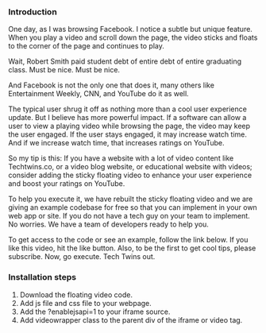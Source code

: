 

### Introduction

One day, as I was browsing  Facebook. I notice a subtle but unique feature. When you play a video and scroll down the page, the video sticks and floats to the corner of the page and continues to play.

Wait, Robert Smith paid student debt of entire debt of entire graduating class. Must be nice. Must be nice.

And Facebook is not the only one that does it, many others like Entertainment Weekly, CNN, and YouTube do it as well.

The typical user shrug it off as nothing more than a cool user experience update. But I believe has more powerful impact. If a software can allow a user to view a playing video while browsing the page, the video may keep the user engaged. If the user stays engaged, it may increase watch time. And if we increase watch time, that increases ratings on YouTube.

So my tip is this: If you have a website with a lot of video content like Techtwins.co, or a video blog website, or educational website with videos; consider adding the sticky floating video to enhance your user experience and boost your ratings on YouTube.

To help you execute it, we have rebuilt the sticky floating video and we are giving an example codebase for free so that you can implement in your own web app or site. If you do not have a tech guy on your team to implement. No worries. We have a team of developers ready to help you.

To get access to the code or see an example, follow the link below. If you like this video, hit the like button. Also, to be the first to get cool tips, please subscribe. Now, go execute. Tech Twins out.

### Installation steps

1. Download the floating video code.
2. Add js file and css file to your webpage.
3. Add the ?enablejsapi=1 to your iframe source.
4. Add videowrapper class to the parent div of the iframe or video tag.
